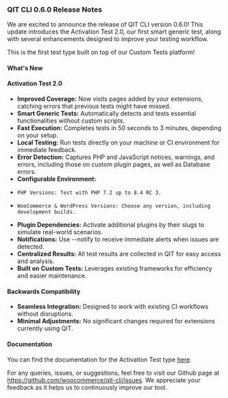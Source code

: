 ### QIT CLI 0.6.0 Release Notes

We are excited to announce the release of QIT CLI version 0.6.0! This update introduces the Activation Test 2.0, our first smart generic test, along with several enhancements designed to improve your testing workflow.

This is the first test type built on top of our Custom Tests platform!

#### What's New

#### Activation Test 2.0

  - **Improved Coverage:** Now visits pages added by your extensions, catching errors that previous tests might have missed.
  - **Smart Generic Tests:** Automatically detects and tests essential functionalities without custom scripts.
  - **Fast Execution:** Completes tests in 50 seconds to 3 minutes, depending on your setup.
  - **Local Testing:** Run tests directly on your machine or CI environment for immediate feedback.
  - **Error Detection:** Captures PHP and JavaScript notices, warnings, and errors, including those on custom plugin pages, as well as Database errors.
  - **Configurable Environment:**
  -     PHP Versions: Test with PHP 7.2 up to 8.4 RC 3.
  -     WooCommerce & WordPress Versions: Choose any version, including development builds.
  - **Plugin Dependencies:** Activate additional plugins by their slugs to simulate real-world scenarios.
  - **Notifications:** Use --notify to receive immediate alerts when issues are detected.
  - **Centralized Results:** All test results are collected in QIT for easy access and analysis.
  - **Built on Custom Tests:** Leverages existing frameworks for efficiency and easier maintenance.

#### Backwards Compatibility

 - **Seamless Integration:** Designed to work with existing CI workflows without disruptions.
 - **Minimal Adjustments:** No significant changes required for extensions currently using QIT.

#### Documentation

You can find the documentation for the Activation Test type [here](https://qit.woo.com/docs/managed-tests/activation).

For any queries, issues, or suggestions, feel free to visit our Github page at https://github.com/woocommerce/qit-cli/issues. We appreciate your feedback as it helps us to continuously improve our tool.